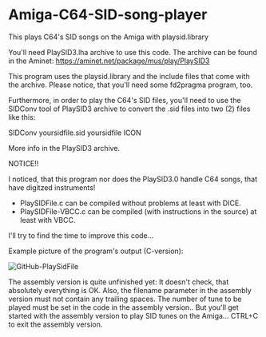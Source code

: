 # Amiga-C64-SID-song-player

This plays C64's SID songs on the Amiga with playsid.library

You'll need PlaySID3.lha archive to use this code.
The archive can be found in the Aminet:
https://aminet.net/package/mus/play/PlaySID3

This program uses the playsid.library and the include files
that come with the archive. Please notice, that you'll need some
fd2pragma program, too.

Furthermore, in order to play the C64's SID files,
you'll need to use the SIDConv tool of PlaySID3 archive to
convert the .sid files into two (2) files like this:

SIDConv yoursidfile.sid yoursidfile ICON

More info in the PlaySID3 archive.

NOTICE!!

I noticed, that this program nor does the PlaySID3.0 handle
C64 songs, that have digitzed instruments!

* PlaySIDFile.c can be compiled without problems at least with DICE.
* PlaySIDFile-VBCC.c can be compiled (with instructions in the source) at least with VBCC.

I'll try to find the time to improve this code...

Example picture of the program's output (C-version):

![GitHub-PlaySidFile](https://user-images.githubusercontent.com/61118857/118642778-6d5a6800-b7e4-11eb-90c5-4cf7a8843e82.jpg)

The assembly version is quite unfinished yet: It doesn't check, that absolutely everything is OK.
Also, the filename parameter in the assembly version must not contain any trailing spaces.
The number of tune to be played must be set in the code in the assembly version..
But you'll get started with the assembly version to play SID tunes on the Amiga...
CTRL+C to exit the assembly version.

